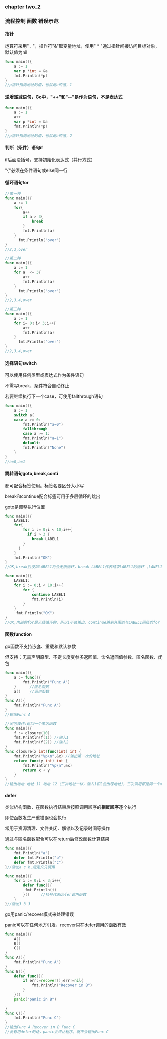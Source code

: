 ### chapter two_2

### 流程控制   函数  错误示范

#### 指针

运算符采用" . "，操作符"&"取变量地址，使用" * "通过指针间接访问目标对象，默认值为nil

```go
func main(){
    a := 1
    var p *int = &a
    fmt.Println(*p)    
}
//p指针指向地址的值，也就是a的值，1
```

#### 递增递减语句，Go中，"++"和"--"是作为语句，不是表达式

```go
func main(){
    a := 1
    a++
    var p *int = &a
    fmt.Println(*p)    
}
//p指针指向地址的值，也就是a的值，2
```

#### 判断（条件）语句if

if后面没括号，支持初始化表达式（并行方式）

"{"必须在条件语句或else同一行

#### 循环语句for

```go
//第一种
func main(){
    a := 1
    for{
        a++
        if a > 3{
            break
        }
        fmt.Println(a)
    }
      fmt.Println("over")
}
//2,3,over

//第二种
func main(){
    a := 1
    for a  <= 3{
        a++
        fmt.Println(a)
    }
      fmt.Println("over")
}
//2,3,4,over

//第三种
func main(){
    a := 1
    for i= 0；i< 3;i++{
        a++
        fmt.Println(a)
    }
      fmt.Println("over")
}
//2,3,4,over
```

#### 选择语句switch

可以使用任何类型或表达式作为条件语句

不需写break，条件符合自动终止

若要继续执行下一个case，可使用fallthrough语句

```go
func main(){
    a := 1 
    switch a{
    case a >= 0:
        fmt.Println("a=0")
        fallthrough
        case a >= 1:
        fmt.Println("a=1")
        default:
        fmt.Println("None")
    }
}
//a=0,a=1
```

#### 跳转语句goto,break,conti

都可配合标签使用。标签名要区分大小写

break和continue配合标签可用于多层循环的跳出

goto是调整执行位置

```go
func main(){
    LABEL1:
    for{
        for i := 0;i < 10;i++{
          if i > 3 {
            break LABEL1   
        }
      }
    }
    fmt.Println("OK")
}
//OK,break后没加LABEL1将会无限循环，break LABEL1代表结束LABEL1的循环 ,LANEL1与最外围的for是一级的

func main(){
    LABEL1:
    for i := 0;i < 10;i++{
        for {
            continue LABEL1 
            fmt.Println(i)
        }
    }
     fmt.Println("OK")
}
//OK,内部的for是无线循环的，所以i不会输出，continue跳到外围的与LABEL1同级的for（有限的）进行执行才能输出"OK"
```

#### 函数function

go函数不支持嵌套、重载和默认参数

但支持：无需声明原型、不定长度变参多返回值、命名返回值参数、匿名函数、闭包

```go 
func main(){
    a := func(){
        fmt.Println("Func A")
    }      //匿名函数
    a()    //调用函数
}
func A(){
    fmt.Println("Func A")
}
//输出Func A

//闭包操作:返回一个匿名函数
func main(){
    f := closure(10)
    fmt.Println(f(1)) //输入1
    fmt.Println(f(2)) //输入2
}
func closure(x int)func(int) int {
    fmt.Println("%p\n",&x) //输出第一次的地址
    return func(y int) int {
        fmt.Println("%p\n",&x)
        return x + y
    }
}
//输出地址 地址 11 地址 12（三次地址一样，输入1和2会出现地址），三次调用都是同一个x
```

#### defer

类似析构函数，在函数执行结束后按照调用顺序的**相反顺序**逐个执行

即使函数发生严重错误也会执行

常用于资源清理、文件关闭、解锁以及记录时间等操作

通过与匿名函数配合可以在return后修改函数计算结果

```go
func main(){
    fmt.Println("a")
    defer fmt.Println("b")
    defer fmt.Println("c")
}//输出a c b,后定义先调用

func main(){
    for i := 0;i < 3;i++{
        defer func(){
         fmt.Println(i)   
        }()     //括号代表defer调用函数
    }
}//输出3 3 3
```

go用panic/recover模式来处理错误

panic可以在任何地方引发，recover只在defer调用的函数有效

```go
func main(){
    A()
    B()
    C()
}
func A(){
    fmt.Println("Func A")
}
func B(){
    defer func(){
        if err:=recover();err!=nil{
            fmt.Println("Recover in B")
        }
    }()
    panic("panic in B")
   
}
func C(){
    fmt.Println("Func C")
}
//输出Func A Recover in B Func C
//没有用defer的话，panic会终止程序，就不会输出Func C
```



